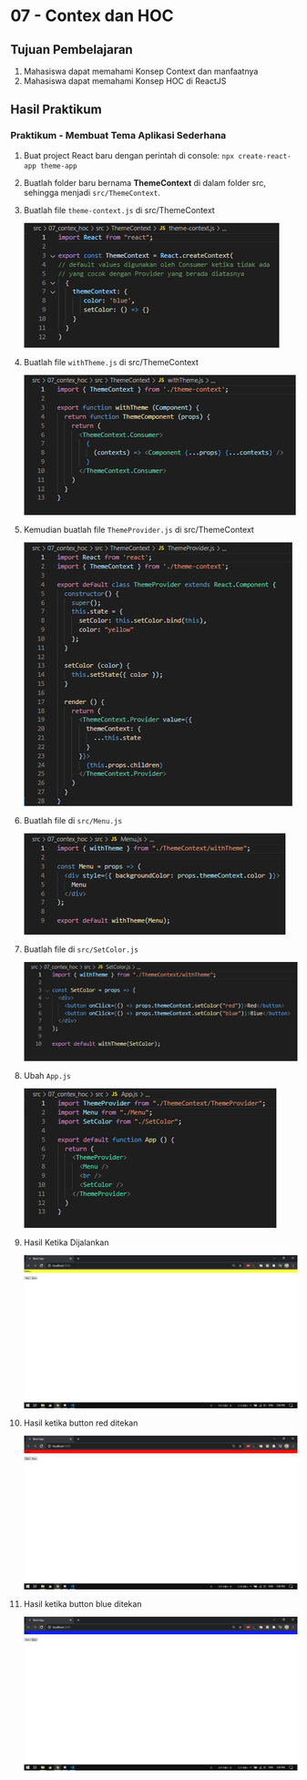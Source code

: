 # 07 - Contex dan HOC

## Tujuan Pembelajaran

1. Mahasiswa dapat memahami Konsep Context dan manfaatnya
2. Mahasiswa dapat memahami Konsep HOC di ReactJS

## Hasil Praktikum

### Praktikum - Membuat Tema Aplikasi Sederhana

1. Buat project React baru dengan perintah di console: `npx create-react-app theme-app`
2. Buatlah folder baru bernama **ThemeContext** di dalam folder src, sehingga menjadi `src/ThemeContext`.
3. Buatlah file `theme-context.js` di src/ThemeContext

    ![alt text](img/1.png)

4. Buatlah file `withTheme.js` di src/ThemeContext

    ![alt text](img/2.png)

5. Kemudian buatlah file `ThemeProvider.js` di src/ThemeContext

    ![alt text](img/3.png)

6. Buatlah file di `src/Menu.js`

    ![alt text](img/4.png)

7. Buatlah file di `src/SetColor.js`

    ![alt text](img/5.png)

7. Ubah `App.js`

    ![alt text](img/6.png)

8. Hasil Ketika Dijalankan

    ![alt text](img/7.png)

9. Hasil ketika button red ditekan    

    ![alt text](img/8.png)

10. Hasil ketika button blue ditekan

    ![alt text](img/9.png)